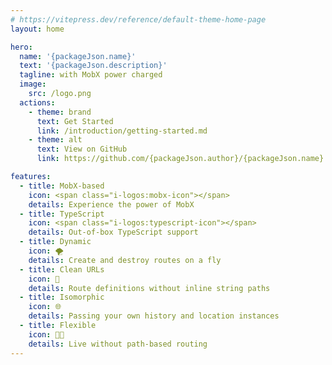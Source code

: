 ```yaml
---
# https://vitepress.dev/reference/default-theme-home-page
layout: home

hero:
  name: '{packageJson.name}'
  text: '{packageJson.description}'
  tagline: with MobX power charged
  image:
    src: /logo.png
  actions:
    - theme: brand
      text: Get Started
      link: /introduction/getting-started.md
    - theme: alt
      text: View on GitHub
      link: https://github.com/{packageJson.author}/{packageJson.name}

features:
  - title: MobX-based
    icon: <span class="i-logos:mobx-icon"></span>
    details: Experience the power of MobX
  - title: TypeScript
    icon: <span class="i-logos:typescript-icon"></span>
    details: Out-of-box TypeScript support
  - title: Dynamic
    icon: 🌪️
    details: Create and destroy routes on a fly
  - title: Clean URLs
    icon: 📜
    details: Route definitions without inline string paths
  - title: Isomorphic
    icon: 🌐
    details: Passing your own history and location instances
  - title: Flexible
    icon: 💪🏻
    details: Live without path-based routing
---
```

